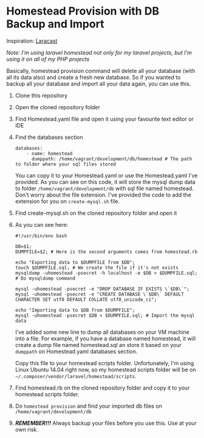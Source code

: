 # Homestead Provision with DB Backup and Import

Inspiration: [Laracast](https://laracasts.com/forum/?p=2038-vagrant-provision-databases-from-shell-script/0)

_Note: I'm using laravel homestead not only for my laravel projects, but I'm using it on all of my PHP projects_

Basically, homestead provision command will delete all your database (with all its data also) and create a fresh new database. So if you wanted to backup all your database and import all your data again, you can use this.

 1. Clone this repository
 2. Open the cloned repository folder
 3. Find Homestead.yaml file and open it using your favourite text editor or IDE
 4. Find the databases section
 
    ```
    databases:
        - name: homestead
          dumppath: /home/vagrant/development/db/homestead # The path to folder where your sql files stored
    ```
    You can copy it to your Homestead.yaml or use the Homestead.yaml I've provided. As you can see on this code, it will store the mysql dump data to folder `/home/vagrant/development/db` with sql file named homestead. Don't worry about the file extension. I've provided the code to add the extension for you on `create-mysql.sh` file.
 
 5. Find create-mysql.sh on the cloned repository folder and open it
 6. As you can see here:
    ```
    #!/usr/bin/env bash

    DB=$1;
    DUMPFILE=$2; # Here is the second arguments comes from homestead.rb
    
    echo "Exporting data to $DUMPFILE from $DB";
    touch $DUMPFILE.sql; # We create the file if it's not exists
    mysqldump -uhomestead -psecret -h localhost -e $DB > $DUMPFILE.sql; # Do mysqldump command
    
    mysql -uhomestead -psecret -e "DROP DATABASE IF EXISTS \`$DB\`";
    mysql -uhomestead -psecret -e "CREATE DATABASE \`$DB\` DEFAULT CHARACTER SET utf8 DEFAULT COLLATE utf8_unicode_ci";
    
    echo "Importing data to $DB from $DUMPFILE";
    mysql -uhomestead -psecret $DB < $DUMPFILE.sql; # Import the mysql data
    ```
    I've added some new line to dump all databases on your VM machine into a file. For example, if you have a database named homestead, it will create a dump file named homestead.sql an store it based on your `dumppath` on Homestead.yaml databases section.
    
    Copy this file to your homestead scripts folder. Unfortunately, I'm using Linux Ubuntu 14.04 right now, so my homestead scripts folder will be on `~/.composer/vendor/laravel/homestead/scripts`.
 7. Find homestead.rb on the cloned repository folder and copy it to your homestead scripts folder.
 8. Do `homestead provision` and find your imported db files on `/home/vagrant/development/db`
 9. ***REMEMBER!!!*** Always backup your files before you use this. Use at your own risk.
